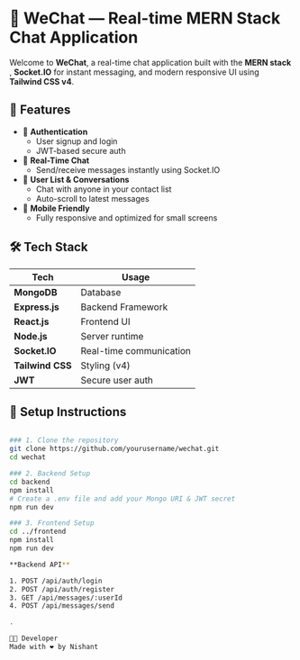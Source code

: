 # 💬 WeChat — Real-time MERN Stack Chat Application

Welcome to **WeChat**, a real-time chat application built with the **MERN stack** , **Socket.IO** for instant messaging, and modern responsive UI using **Tailwind CSS v4**.

## 🚀 Features

- 🔐 **Authentication**
  - User signup and login
  - JWT-based secure auth
- 💬 **Real-Time Chat**
  - Send/receive messages instantly using Socket.IO
- 👥 **User List & Conversations**
  - Chat with anyone in your contact list
  - Auto-scroll to latest messages
- 📱 **Mobile Friendly**
  - Fully responsive and optimized for small screens

## 🛠️ Tech Stack

| Tech             | Usage                       |
|------------------|-----------------------------|
| **MongoDB**      | Database                    |
| **Express.js**   | Backend Framework           |
| **React.js**     | Frontend UI                 |
| **Node.js**      | Server runtime              |
| **Socket.IO**    | Real-time communication     |     // Currently working on this otherwise working fine
| **Tailwind CSS** | Styling (v4)                |
| **JWT**          | Secure user auth            |

## 🔧 Setup Instructions


```bash

### 1. Clone the repository
git clone https://github.com/yourusername/wechat.git
cd wechat

### 2. Backend Setup
cd backend
npm install
# Create a .env file and add your Mongo URI & JWT secret
npm run dev

### 3. Frontend Setup
cd ../frontend
npm install
npm run dev

**Backend API**

1. POST /api/auth/login
2. POST /api/auth/register
3. GET /api/messages/:userId
4. POST /api/messages/send

.

👨‍💻 Developer
Made with ❤️ by Nishant





